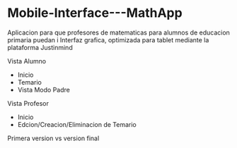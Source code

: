 # Mobile-Interface---MathApp

Aplicacion para que profesores de matematicas para alumnos de educacion primaria puedan i
Interfaz grafica, optimizada para tablet mediante la plataforma Justinmind

Vista Alumno

- Inicio
- Temario
- Vista Modo Padre


Vista Profesor
- Inicio
- Edcion/Creacion/Eliminacion de Temario

Primera version vs version final

